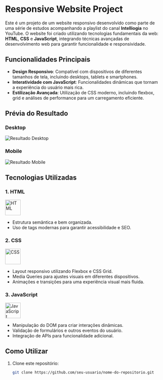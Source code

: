 # Responsive Website Project

Este é um projeto de um website responsivo desenvolvido como parte de uma série de estudos acompanhando a playlist do canal **Intelliogia** no YouTube. O website foi criado utilizando tecnologias fundamentais da web: **HTML**, **CSS** e **JavaScript**, integrando técnicas avançadas de desenvolvimento web para garantir funcionalidade e responsividade.

## Funcionalidades Principais

- **Design Responsivo**: Compatível com dispositivos de diferentes tamanhos de tela, incluindo desktops, tablets e smartphones.
- **Interatividade com JavaScript**: Funcionalidades dinâmicas que tornam a experiência do usuário mais rica.
- **Estilização Avançada**: Utilização de CSS moderno, incluindo flexbox, grid e análises de performance para um carregamento eficiente.

## Prévia do Resultado

### Desktop
![Resultado Desktop](caminho/para/imagem-desktop.png)

### Mobile
![Resultado Mobile](caminho/para/imagem-mobile.png)

## Tecnologias Utilizadas

### 1. HTML
<img src="https://cdn.jsdelivr.net/gh/devicons/devicon/icons/html5/html5-original.svg" alt="HTML" width="50" height="50" />

- Estrutura semântica e bem organizada.
- Uso de tags modernas para garantir acessibilidade e SEO.

### 2. CSS
<img src="https://cdn.jsdelivr.net/gh/devicons/devicon/icons/css3/css3-original.svg" alt="CSS" width="50" height="50" />

- Layout responsivo utilizando Flexbox e CSS Grid.
- Media Queries para ajustes visuais em diferentes dispositivos.
- Animações e transições para uma experiência visual mais fluida.

### 3. JavaScript
<img src="https://cdn.jsdelivr.net/gh/devicons/devicon/icons/javascript/javascript-original.svg" alt="JavaScript" width="50" height="50" />

- Manipulação do DOM para criar interações dinâmicas.
- Validação de formulários e outros eventos do usuário.
- Integração de APIs para funcionalidade adicional.

## Como Utilizar

1. Clone este repositório:
   ```bash
   git clone https://github.com/seu-usuario/nome-do-repositorio.git
